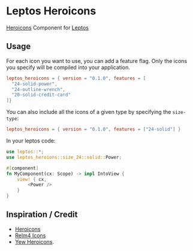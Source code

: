 # Leptos Heroicons

[Heroicons](https://heroicons.com/) Component for [Leptos](https://leptos.dev/)

## Usage

For each icon you want to use, you can add a feature flag. Only the icons you specify will be compiled into your application.

```toml
leptos_heroicons = { version = "0.1.0", features = [
  "24-solid-power",
  "24-outline-wrench",
  "20-solid-credit-card"
]}
```

You can also include all the icons of a given type by specifying the `size-type`:

```toml
leptos_heroicons = { version = "0.1.0", features = ["24-solid"] }
```

In your leptos code:

```rs
use leptos::*;
use leptos_heroions::size_24::solid::Power;

#[component]
fn MyComponent(cx: Scope) -> impl IntoView {
    view! { cx,
        <Power />
    }
}
```

## Inspiration / Credit

- [Heroicons](https://heroicons.com/)
- [Relm4 Icons](https://github.com/Relm4/icons)
- [Yew Heroicons](https://git.sr.ht/~ankhers/yew_heroicons).
